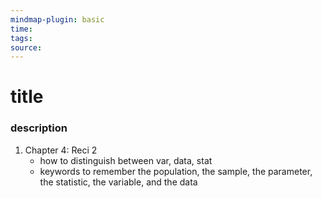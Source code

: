 ```yaml
---
mindmap-plugin: basic
time: 
tags: 
source:
---
```

# title
### description
1. Chapter 4: Reci 2
	- how to distinguish between var, data, stat
	- keywords to remember the population, the sample, the parameter, the statistic, the variable, and the data
<!--ID: 1708099519160-->
